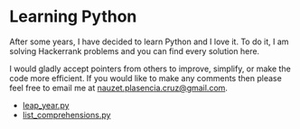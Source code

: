 # Learning Python

After some years, I have decided to learn Python and I love it. To do it, I am solving Hackerrank problems and you can find every solution here.

I would gladly accept pointers from others to improve, simplify, or make the code more efficient. If you would like to make any comments then please feel free to email me at nauzet.plasencia.cruz@gmail.com.

- [leap_year.py](https://github.com/nplasencia/LearningPython/blob/master/Introduction/leap_year.py)
- [list_comprehensions.py](https://github.com/nplasencia/LearningPython/blob/master/BasicDataTypes/list_comprehensions.py)
